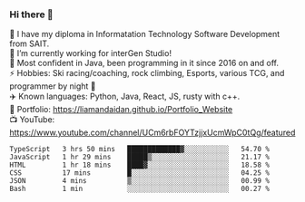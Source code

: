 ### Hi there 👋  
🏫 I have my diploma in Informatation Technology Software Development from SAIT.  
🔭 I’m currently working for interGen Studio!  
💬 Most confident in Java, been programming in it since 2016 on and off.    
⚡ Hobbies: Ski racing/coaching, rock climbing, Esports, various TCG, and programmer by night 🦉    
✈️ Known languages: Python, Java, React, JS, rusty with c++.     
🥇 Portfolio: https://liamandaidan.github.io/Portfolio_Website  
📺 YouTube: https://www.youtube.com/channel/UCm6rbFOYTzjjxUcmWpC0tQg/featured

<!--START_SECTION:waka-->

```text
TypeScript   3 hrs 50 mins   █████████████▓░░░░░░░░░░░   54.70 %
JavaScript   1 hr 29 mins    █████▒░░░░░░░░░░░░░░░░░░░   21.17 %
HTML         1 hr 18 mins    ████▓░░░░░░░░░░░░░░░░░░░░   18.58 %
CSS          17 mins         █░░░░░░░░░░░░░░░░░░░░░░░░   04.25 %
JSON         4 mins          ▒░░░░░░░░░░░░░░░░░░░░░░░░   00.99 %
Bash         1 min           ░░░░░░░░░░░░░░░░░░░░░░░░░   00.27 %
```

<!--END_SECTION:waka-->

